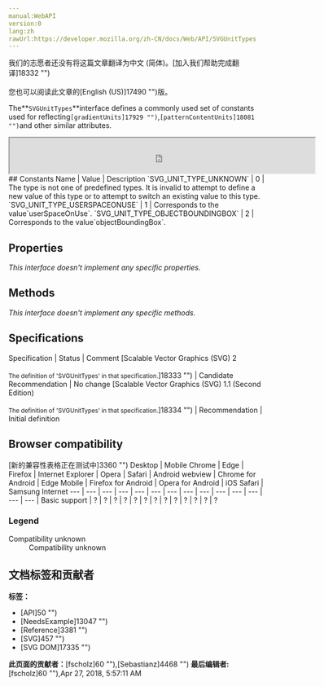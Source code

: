 ```yaml
---
manual:WebAPI
version:0
lang:zh
rawUrl:https://developer.mozilla.org/zh-CN/docs/Web/API/SVGUnitTypes
---
```




<bdi>我们的志愿者还没有将这篇文章翻译为<bdi>中文 (简体)</bdi>。[加入我们帮助完成翻译]18332 "")<br></br>您也可以阅读此文章的[English (US)]17490 "")版。</bdi>






The**`SVGUnitTypes`**interface defines a commonly used set of constants used for reflecting`[gradientUnits]17929 "")`,`[patternContentUnits]18081 "")`and other similar attributes.

<iframe src='https://mdn.mozillademos.org/en-US/docs/Web/API/SVGUnitTypes$samples/inheritance_diagram?revision=1377421' width='600' height='70'></iframe>
## Constants<a name="Constants"></a>
Name | Value | Description 
`SVG_UNIT_TYPE_UNKNOWN` | 0 | The type is not one of predefined types. It is invalid to attempt to define a new value of this type or to attempt to switch an existing value to this type. 
`SVG_UNIT_TYPE_USERSPACEONUSE` | 1 | Corresponds to the value`userSpaceOnUse`. 
`SVG_UNIT_TYPE_OBJECTBOUNDINGBOX` | 2 | Corresponds to the value`objectBoundingBox`. 


## Properties<a name="Properties"></a>


<em>This interface doesn&#39;t implement any specific properties.</em>


## Methods<a name="Methods"></a>


<em>This interface doesn&#39;t implement any specific methods.</em>


## Specifications<a name="Specifications"></a>
Specification | Status | Comment 
[Scalable Vector Graphics (SVG) 2<br></br><small>The definition of &#39;SVGUnitTypes&#39; in that specification.</small>]18333 "") | Candidate Recommendation | No change 
[Scalable Vector Graphics (SVG) 1.1 (Second Edition)<br></br><small>The definition of &#39;SVGUnitTypes&#39; in that specification.</small>]18334 "") | Recommendation | Initial definition 


## Browser compatibility<a name="Browser_compatibility"></a>
[新的兼容性表格正在测试中<i></i>]3360 "")
<abbr>Desktop<i></i></abbr> | <abbr>Mobile<i></i></abbr> 
<abbr>Chrome<i></i></abbr> | <abbr>Edge<i></i></abbr> | <abbr>Firefox<i></i></abbr> | <abbr>Internet Explorer<i></i></abbr> | <abbr>Opera<i></i></abbr> | <abbr>Safari<i></i></abbr> | <abbr>Android webview<i></i></abbr> | <abbr>Chrome for Android<i></i></abbr> | <abbr>Edge Mobile<i></i></abbr> | <abbr>Firefox for Android<i></i></abbr> | <abbr>Opera for Android<i></i></abbr> | <abbr>iOS Safari<i></i></abbr> | <abbr>Samsung Internet<i></i></abbr> 
 ---  |  ---  |  ---  |  ---  |  ---  |  ---  |  ---  |  ---  |  ---  |  ---  |  ---  |  ---  |  ---  |  ---  | 
Basic support | <abbr>?</abbr> | <abbr>?</abbr> | <abbr>?</abbr> | <abbr>?</abbr> | <abbr>?</abbr> | <abbr>?</abbr> | <abbr>?</abbr> | <abbr>?</abbr> | <abbr>?</abbr> | <abbr>?</abbr> | <abbr>?</abbr> | <abbr>?</abbr> | <abbr>?</abbr> 


### Legend<a name="Legend"></a>
<dl><dt id=''><abbr>Compatibility unknown</abbr></dt><dd>Compatibility unknown</dd></dl>



## 文档标签和贡献者
**标签：**
* [API]50 "")
* [NeedsExample]13047 "")
* [Reference]3381 "")
* [SVG]457 "")
* [SVG DOM]17335 "")

**此页面的贡献者：**[fscholz]60 ""),[Sebastianz]4468 "")
**最后编辑者:**[fscholz]60 ""),<time>Apr 27, 2018, 5:57:11 AM</time>


